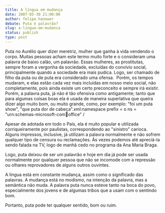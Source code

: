 ```yaml
---
title: A língua em mudança
date: 2007-05-30 21:00:00
author: felipe.hanower
debate: Puta é palavrão?
slug: a-lingua-em-mudanca
status: publish 
type: post
---
```


Puta no Aurélio quer dizer meretriz, mulher que ganha à vida vendendo o corpo. Muitas pessoas acham este termo muito forte e o consideram uma palavra de baixo calão, um palavrão. Essas mulheres, as prostitutas, sempre foram a vergonha da sociedade, excluídas do convívio social, principalmente quando a sociedade era mais pudica. Logo, ser chamado de filho da puta ou de puta era considerado uma ofensa.  Porém, os tempos mudaram, e elas estão cada vez mais incluídas em nosso meio social, não completamente, pois ainda existe um certo preconceito e sempre irá existir. Porém, a palavra puta, já não é tão ofensiva como antigamente; tanto que para algumas coisas boas ela é usada de maneira superlativa que queira dizer algo muito bom, ou muito grande, como, por exemplo: "foi um puta show", "que puta dor de cabeça".xml:namespace prefix = o ns = "urn:schemas-microsoft-com:office:office" /


Apesar de adotada em todo o País, ela é muito popular e utilizada corriqueiramente por paulistas, correspondendo ao "sinistro" carioca. Alguns impressos, inclusive, já utilizam a palavra normalmente e não sofrem qualquer tipo de censura ou reclamações. Às vezes podemos até apreciá-la sendo falada na TV, logo de manhã cedo no programa da Ana Maria Braga.


Logo, puta deixou de ser um palavrão e hoje em dia já pode ser usada normalmente por qualquer pessoa que não se incomode com a repressão ou olhares reprovadores de alguns outros ouvintes.


A língua está em constante mudança, assim como o significado das palavras. A mudança está no modismo, na intenção da palavra, mas a semântica não muda. A palavra puta nunca esteve tanto na boca do povo, especialmente dos jovens e de algumas tribos que a usam com o sentindo bom.


Portanto, puta pode ter qualquer sentido, bom ou ruim.



